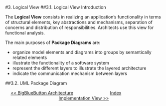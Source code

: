 #3. Logical View
##3.1. Logical View Introduction

The **Logical View** consists in realizing an application’s functionality in terms of structural elements, key abstractions and mechanisms, separation of concerns and distribution of responsibilities. Architects use this view for functional analysis.

The main purposes of **Package Diagrams** are:
  *  organize model elements and diagrams into groups by semantically related elements
  *  illustrate the functionality of a software system
  *  represent the different layers to illustrate the layered architecture
  *  indicate the communication mechanism between layers

##3.2. UML Package Diagram

<!-- to be continued... -->

<p align=center>
  <a href="https://github.com/mariateresachaves/bigbluebutton/blob/master/ESOF-DOCS/Software_Architecture/BigBlueButton.md"><< BigBlueButton Architecture</a>
  &nbsp;&nbsp;&nbsp;&nbsp;&nbsp;&nbsp;&nbsp;&nbsp;&nbsp;&nbsp;&nbsp;&nbsp;&nbsp;&nbsp;&nbsp;&nbsp;&nbsp;&nbsp;&nbsp;&nbsp;&nbsp;&nbsp;&nbsp;&nbsp;&nbsp;&nbsp;&nbsp;&nbsp;
  <a href="https://github.com/mariateresachaves/bigbluebutton/blob/master/ESOF-DOCS/Software_Architecture/Index.md">Index</a>
  &nbsp;&nbsp;&nbsp;&nbsp;&nbsp;&nbsp;&nbsp;&nbsp;&nbsp;&nbsp;&nbsp;&nbsp;&nbsp;&nbsp;&nbsp;&nbsp;&nbsp;&nbsp;&nbsp;&nbsp;&nbsp;&nbsp;&nbsp;&nbsp;&nbsp;&nbsp;&nbsp;&nbsp;
  <a href="https://github.com/mariateresachaves/bigbluebutton/blob/master/ESOF-DOCS/Software_Architecture/Implementation%20View.md#4-implementation_view">Implementation View >></a>
</p>
